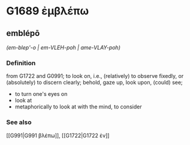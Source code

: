 # G1689 ἐμβλέπω

## emblépō

_(em-blep'-o | em-VLEH-poh | ame-VLAY-poh)_

### Definition

from G1722 and G0991; to look on, i.e., (relatively) to observe fixedly, or (absolutely) to discern clearly; behold, gaze up, look upon, (could) see; 

- to turn one's eyes on
- look at
- metaphorically to look at with the mind, to consider

### See also

[[G991|G991 βλέπω]], [[G1722|G1722 ἐν]]
